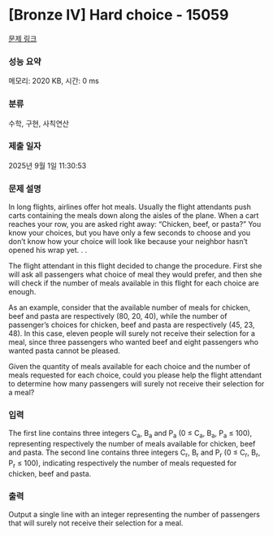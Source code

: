# [Bronze IV] Hard choice - 15059 

[문제 링크](https://www.acmicpc.net/problem/15059) 

### 성능 요약

메모리: 2020 KB, 시간: 0 ms

### 분류

수학, 구현, 사칙연산

### 제출 일자

2025년 9월 1일 11:30:53

### 문제 설명

<p>In long flights, airlines offer hot meals. Usually the flight attendants push carts containing the meals down along the aisles of the plane. When a cart reaches your row, you are asked right away: “Chicken, beef, or pasta?” You know your choices, but you have only a few seconds to choose and you don’t know how your choice will look like because your neighbor hasn’t opened his wrap yet. . .</p>

<p>The flight attendant in this flight decided to change the procedure. First she will ask all passengers what choice of meal they would prefer, and then she will check if the number of meals available in this flight for each choice are enough.</p>

<p>As an example, consider that the available number of meals for chicken, beef and pasta are respectively (80, 20, 40), while the number of passenger’s choices for chicken, beef and pasta are respectively (45, 23, 48). In this case, eleven people will surely not receive their selection for a meal, since three passengers who wanted beef and eight passengers who wanted pasta cannot be pleased.</p>

<p>Given the quantity of meals available for each choice and the number of meals requested for each choice, could you please help the flight attendant to determine how many passengers will surely not receive their selection for a meal?</p>

### 입력 

 <p>The first line contains three integers C<sub>a</sub>, B<sub>a</sub> and P<sub>a</sub> (0 ≤ C<sub>a</sub>, B<sub>a</sub>, P<sub>a</sub> ≤ 100), representing respectively the number of meals available for chicken, beef and pasta. The second line contains three integers C<sub>r</sub>, B<sub>r</sub> and P<sub>r</sub> (0 ≤ C<sub>r</sub>, B<sub>r</sub>, P<sub>r</sub> ≤ 100), indicating respectively the number of meals requested for chicken, beef and pasta.</p>

### 출력 

 <p>Output a single line with an integer representing the number of passengers that will surely not receive their selection for a meal.</p>

